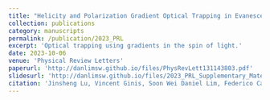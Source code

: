 ```yaml
---
title: "Helicity and Polarization Gradient Optical Trapping in Evanescent Fields"
collection: publications
category: manuscripts
permalink: /publication/2023_PRL
excerpt: 'Optical trapping using gradients in the spin of light.'
date: 2023-10-06
venue: 'Physical Review Letters'
paperurl: 'http://danlimsw.github.io/files/PhysRevLett131143803.pdf'
slidesurl: 'http://danlimsw.github.io/files/2023_PRL_Supplementary_Material.pdf'
citation: 'Jinsheng Lu, Vincent Ginis, Soon Wei Daniel Lim, Federico Capasso, Helicity and Polarization Gradient Optical Trapping in Evanescent Fields, <i>Physical Review Letters</i> <b>131</b>(14), 143803 (2023).'
---
```

